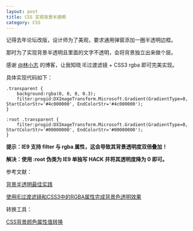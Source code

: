 ```yaml
---
layout: post
title: CSS 实现背景半透明
category: CSS
---
```


记得去年论坛改版，设计师为了美观，要求通用弹窗添加一圈半透明边框。

那时为了实现背景半透明且里面的文字不透明，会将背景独立出来做个层。

感谢 [@林小志](http://blog.linxz.de) 的博客，让我知晓 IE过渡滤镜 + CSS3 rgba 即可完美实现。

具体实现代码如下：
    
    .transparent {
        background:rgba(0, 0, 0, 0.3);
        filter:progid:DXImageTransform.Microsoft.Gradient(GradientType=0, StartColorStr='#4c000000', EndColorStr='#4c000000');
    }
        
    :root .transparent {
        filter:progid:DXImageTransform.Microsoft.Gradient(GradientType=0, StartColorStr='#00000000', EndColorStr='#00000000');
    }
    
**提示：IE9 支持 filter 与 rgba 属性，这会导致其背景透明度双倍叠加！**

**解决：使用 :root 伪类为 IE9 单独写 HACK 并将其透明度降为 0 即可。**

参考文献：

[背景半透明最佳实践](http://sofish.de/1916)

[使用IE过渡滤镜和CSS3中的RGBA属性完成背景色透明效果](http://blog.linxz.de/ie_filter_css3_rgba/)

转换工具：

[CSS背景颜色属性值转换](http://www.linxz.de/demo/hex_color.html)
